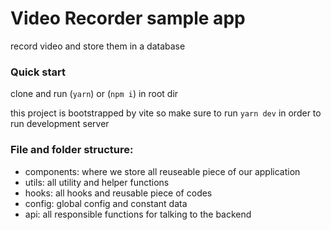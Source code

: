 # Video Recorder sample app

record video and store them in a database

### Quick start

clone and run (`yarn`) or (`npm i`) in root dir

this project is bootstrapped by vite so make sure to run `yarn dev` in order to run development server

### File and folder structure:

- components: where we store all reuseable piece of our application
- utils: all utility and helper functions
- hooks: all hooks and reusable piece of codes
- config: global config and constant data
- api: all responsible functions for talking to the backend
